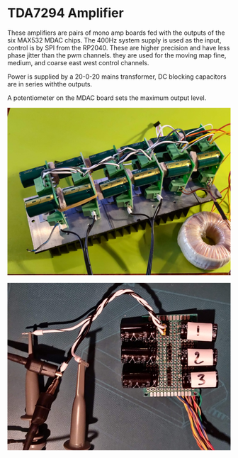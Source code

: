 # TDA7294 Amplifier

These amplifiers are pairs of mono amp boards fed with the outputs of the six MAX532 MDAC chips. The 400Hz system supply is used as the input, control is by SPI from the RP2040. These are higher precision and have less phase jitter than the pwm channels. they are used for the moving map fine, medium, and coarse east west control channels.

Power is supplied by a 20-0-20 mains transformer, DC blocking capacitors are in series withthe outputs.

A potentiometer on the MDAC board sets the maximum output level.

![TDA7294 Amp](../images/OyH3q0k1a7W0Y7W8.png)

![DC blocking capacitors](../images/DC-blocking-capacitors.jpg)